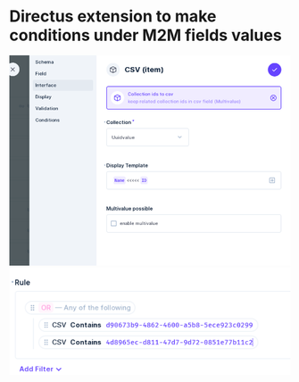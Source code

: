 # Directus extension to make conditions under M2M fields values

![image info](./options.png)
![image info](./conditions.png)

